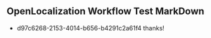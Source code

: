 ## OpenLocalization Workflow Test MarkDown
* d97c6268-2153-4014-b656-b4291c2a61f4 thanks!

<!--HONumber=Jul16_HO5-->


